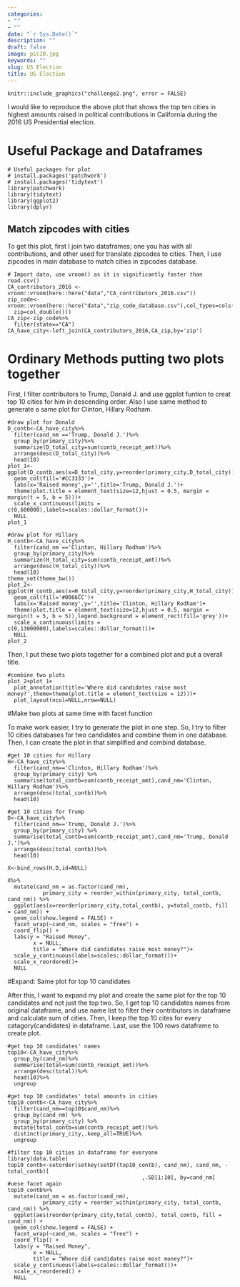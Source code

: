 ```yaml
---
categories:
- ""
- ""
date: "`r Sys.Date()`"
description: ""
draft: false
image: pic10.jpg
keywords: ""
slug: US Election
title: US Election
---
```



```{r challenge2, echo=FALSE, out.width="100%"}
knitr::include_graphics("challenge2.png", error = FALSE)
```

I would like to reproduce the above plot that shows the top ten cities in highest amounts raised in political contributions in California during the 2016 US Presidential election.

# Useful Package and Dataframes

```{r,install package}
# Useful packages for plot
# install.packages('patchwork')
# install.packages('tidytext')
library(patchwork)
library(tidytext)
library(ggplot2)
library(dplyr)
```
## Match zipcodes with cities 

To get this plot, first I join two dataframes; one you has with all contributions, and other used for translate zipcodes to cities.
Then, I use zipcodes in main database to match cities in zipcodes database.

```{r, load_CA_data, warnings= FALSE, message=FALSE}
# Import data, use vroom() as it is significantly faster than read.csv()
CA_contributors_2016 <- vroom::vroom(here::here("data","CA_contributors_2016.csv"))
zip_code<-vroom::vroom(here::here("data","zip_code_database.csv"),col_types=cols(
  zip=col_double()))
CA_zip<-zip_code%>%
  filter(state=="CA")
CA_have_city<-left_join(CA_contributors_2016,CA_zip,by='zip')
```

# Ordinary Methods putting two plots together

First, I filter contributors to Trump, Donald J. and use ggplot funtion to creat top 10 cities for him in descending order. Also I use same method to generate a same plot for Clinton, Hillary Rodham.

```{r, plots with patchwork, warnings= FALSE,message=FALSE}
#draw plot for Donald
D_contb<-CA_have_city%>%
  filter(cand_nm =='Trump, Donald J.')%>%
  group_by(primary_city)%>%
  summarize(D_total_city=sum(contb_receipt_amt))%>%
  arrange(desc(D_total_city))%>%
  head(10)
plot_1<-ggplot(D_contb,aes(x=D_total_city,y=reorder(primary_city,D_total_city)))+
  geom_col(fill='#CC3333')+
  labs(x='Raised money',y='',title='Trump, Donald J.')+
  theme(plot.title = element_text(size=12,hjust = 0.5, margin = margin(t = 5, b = 5)))+ 
  scale_x_continuous(limits = c(0,600000),labels=scales::dollar_format())+
  NULL
plot_1

#draw plot for Hillary
H_contb<-CA_have_city%>%
  filter(cand_nm =='Clinton, Hillary Rodham')%>%
  group_by(primary_city)%>%
  summarize(H_total_city=sum(contb_receipt_amt))%>%
  arrange(desc(H_total_city))%>%
  head(10)
theme_set(theme_bw())
plot_2<-ggplot(H_contb,aes(x=H_total_city,y=reorder(primary_city,H_total_city)))+
  geom_col(fill='#0066CC')+
  labs(x='Raised money',y='',title='Clinton, Hillary Rodham')+
  theme(plot.title = element_text(size=12,hjust = 0.5, margin = margin(t = 5, b = 5)),legend.background = element_rect(fill='grey'))+
  scale_x_continuous(limits = c(0,13000000),labels=scales::dollar_format())+
  NULL
plot_2
```
Then, I put these two plots together for a combined plot and put a overall title.

```{r, plots with patchwork, warnings= FALSE,message=FALSE}
#combine two plots
plot_2+plot_1+
  plot_annotation(title='Where did candidates raise most money?',theme=theme(plot.title = element_text(size = 12)))+
  plot_layout(ncol=NULL,nrow=NULL)
```

#Make two plots at same time with facet function

To make work easier, I try to generate the plot in one step.
So, I try to filter 10 cities databases for two candidates and combine them in one database. Then, I can create the plot in that simplified and combind database.

```{r,plots with facet,warnings= FALSE,message=FALSE}
#get 10 cities for Hillary
H<-CA_have_city%>%
  filter(cand_nm=='Clinton, Hillary Rodham')%>%
  group_by(primary_city) %>%
  summarise(total_contb=sum(contb_receipt_amt),cand_nm='Clinton, Hillary Rodham')%>%
  arrange(desc(total_contb))%>%
  head(10)

#get 10 cities for Trump
D<-CA_have_city%>%
  filter(cand_nm=='Trump, Donald J.')%>%
  group_by(primary_city) %>%
  summarise(total_contb=sum(contb_receipt_amt),cand_nm='Trump, Donald J.')%>%
  arrange(desc(total_contb))%>%
  head(10)

X<-bind_rows(H,D,id=NULL)

X%>%
  mutate(cand_nm = as.factor(cand_nm),
           primary_city = reorder_within(primary_city, total_contb, cand_nm)) %>%
  ggplot(aes(x=reorder(primary_city,total_contb), y=total_contb, fill = cand_nm)) +
  geom_col(show.legend = FALSE) +
  facet_wrap(~cand_nm, scales = "free") +
  coord_flip() +
  labs(y = "Raised Money",
        x = NULL,
        title = "Where did candidates raise most money?")+
  scale_y_continuous(labels=scales::dollar_format())+
  scale_x_reordered()+
  NULL
```

#Expand: Same plot for top 10 candidates

After this, I want to expand my plot and create the same plot for the top 10 candidates and not just the top two. So, I get top 10 candidates names from original dataframe, and use name list to filter their contributors in dataframe and calculate sum of cities. Then, I keep the top 10 cites for every catagory(candidates) in dataframe. Last, use the 100 rows dataframe to create plot.

```{r,top10 candidates,warnings= FALSE,message=FALSE}
#get top 10 candidates' names
top10<-CA_have_city%>%
  group_by(cand_nm)%>%
  summarise(total=sum(contb_receipt_amt))%>%
  arrange(desc(total))%>%
  head(10)%>%
  ungroup

#get top 10 candidates' total amounts in cities
top10_contb<-CA_have_city%>%
  filter(cand_nm==top10$cand_nm)%>%
  group_by(cand_nm) %>%
  group_by(primary_city) %>%
  mutate(total_contb=sum(contb_receipt_amt))%>%
  distinct(primary_city,.keep_all=TRUE)%>%
  ungroup

#filter top 10 cities in dataframe for everyone
library(data.table)
top10_contb<-setorder(setkey(setDT(top10_contb), cand_nm), cand_nm, -total_contb)[
                                          ,.SD[1:10], by=cand_nm]
#uese facet again
top10_contb%>%
  mutate(cand_nm = as.factor(cand_nm),
           primary_city = reorder_within(primary_city, total_contb, cand_nm)) %>%
  ggplot(aes(reorder(primary_city,total_contb), total_contb, fill = cand_nm)) +
  geom_col(show.legend = FALSE) +
  facet_wrap(~cand_nm, scales = "free") +
  coord_flip() +
  labs(y = "Raised Money",
        x = NULL,
        title = "Where did candidates raise most money?")+
  scale_y_continuous(labels=scales::dollar_format())+
  scale_x_reordered() +
  NULL
```
